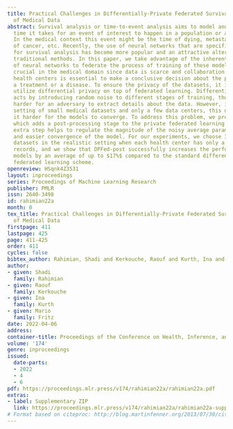 ```yaml
---
title: Practical Challenges in Differentially-Private Federated Survival Analysis
  of Medical Data
abstract: Survival analysis or time-to-event analysis aims to model and predict the
  time it takes for an event of interest to happen in a population or an individual.
  In the medical context this event might be the time of dying, metastasis, recurrence
  of cancer, etc. Recently, the use of neural networks that are specifically designed
  for survival analysis has become more popular and an attractive alternative to more
  traditional methods. In this paper, we take advantage of the inherent properties
  of neural networks to federate the process of training of these models. This is
  crucial in the medical domain since data is scarce and collaboration of multiple
  health centers is essential to make a conclusive decision about the properties of
  a treatment or a disease. To ensure the privacy of the datasets, it is common to
  utilize differential privacy on top of federated learning. Differential privacy
  acts by introducing random noise to different stages of training, thus making it
  harder for an adversary to extract details about the data. However, in the realistic
  setting of small medical datasets and only a few data centers, this noise makes
  it harder for the models to converge. To address this problem, we propose DPFed-post
  which adds a post-processing stage to the private federated learning scheme. This
  extra step helps to regulate the magnitude of the noisy average parameter update
  and easier convergence of the model. For our experiments, we choose 3 real-world
  datasets in the realistic setting when each health center has only a few hundred
  records, and we show that DPFed-post successfully increases the performance of the
  models by an average of up to $17%$ compared to the standard differentially private
  federated learning scheme.
openreview: HSqnk4Z3531
layout: inproceedings
series: Proceedings of Machine Learning Research
publisher: PMLR
issn: 2640-3498
id: rahimian22a
month: 0
tex_title: Practical Challenges in Differentially-Private Federated Survival Analysis
  of Medical Data
firstpage: 411
lastpage: 425
page: 411-425
order: 411
cycles: false
bibtex_author: Rahimian, Shadi and Kerkouche, Raouf and Kurth, Ina and Fritz, Mario
author:
- given: Shadi
  family: Rahimian
- given: Raouf
  family: Kerkouche
- given: Ina
  family: Kurth
- given: Mario
  family: Fritz
date: 2022-04-06
address:
container-title: Proceedings of the Conference on Health, Inference, and Learning
volume: '174'
genre: inproceedings
issued:
  date-parts:
  - 2022
  - 4
  - 6
pdf: https://proceedings.mlr.press/v174/rahimian22a/rahimian22a.pdf
extras:
- label: Supplementary ZIP
  link: https://proceedings.mlr.press/v174/rahimian22a/rahimian22a-supp.zip
# Format based on citeproc: http://blog.martinfenner.org/2013/07/30/citeproc-yaml-for-bibliographies/
---
```


